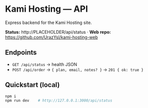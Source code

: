 # Kami Hosting — API
Express backend for the Kami Hosting site.

**Status:** http://PLACEHOLDER/api/status · **Web repo:** https://github.com/UrazYsl/kami-hosting-web

## Endpoints
- `GET /api/status` → health JSON
- `POST /api/order` → `{ plan, email, notes? }` → `201 { ok: true }`

## Quickstart (local)
```bash
npm i
npm run dev    # http://127.0.0.1:3000/api/status
